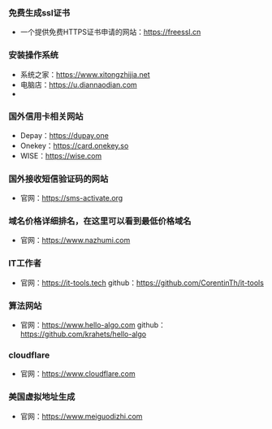 <!--
 * @Author: findnr cym504875043@gmail.com
 * @Date: 2024-03-14 09:23:32
 * @LastEditors: findnr cym504875043@gmail.com
 * @LastEditTime: 2024-03-16 19:31:35
 * @FilePath: \instance_collection\docs\web.md
 * @Description: 这是默认设置,请设置`customMade`, 打开koroFileHeader查看配置 进行设置: https://github.com/OBKoro1/koro1FileHeader/wiki/%E9%85%8D%E7%BD%AE
-->
### 免费生成ssl证书
- 一个提供免费HTTPS证书申请的网站：https://freessl.cn
  
### 安装操作系统
- 系统之家：https://www.xitongzhijia.net
- 电脑店：https://u.diannaodian.com
- 
### 国外信用卡相关网站
- Depay：https://dupay.one
- Onekey：https://card.onekey.so
- WISE：https://wise.com
### 国外接收短信验证码的网站
- 官网：https://sms-activate.org
  
### 域名价格详细排名，在这里可以看到最低价格域名
- 官网：https://www.nazhumi.com
  
### IT工作者
- 官网：https://it-tools.tech github：https://github.com/CorentinTh/it-tools

### 算法网站
- 官网：https://www.hello-algo.com github：https://github.com/krahets/hello-algo

### cloudflare
- 官网：https://www.cloudflare.com

### 美国虚拟地址生成
- 官网：https://www.meiguodizhi.com
